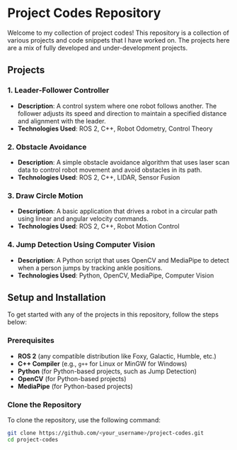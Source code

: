 # Project Codes Repository

Welcome to my collection of project codes! This repository is a collection of various projects and code snippets that I have worked on. The projects here are a mix of fully developed and under-development projects.


## Projects

### 1. **Leader-Follower Controller**
   - **Description**: A control system where one robot follows another. The follower adjusts its speed and direction to maintain a specified distance and alignment with the leader.
   - **Technologies Used**: ROS 2, C++, Robot Odometry, Control Theory

### 2. **Obstacle Avoidance**
   - **Description**: A simple obstacle avoidance algorithm that uses laser scan data to control robot movement and avoid obstacles in its path.
   - **Technologies Used**: ROS 2, C++, LIDAR, Sensor Fusion

### 3. **Draw Circle Motion**
   - **Description**: A basic application that drives a robot in a circular path using linear and angular velocity commands.
   - **Technologies Used**: ROS 2, C++, Robot Motion Control

### 4. **Jump Detection Using Computer Vision**
   - **Description**: A Python script that uses OpenCV and MediaPipe to detect when a person jumps by tracking ankle positions.
   - **Technologies Used**: Python, OpenCV, MediaPipe, Computer Vision

## Setup and Installation

To get started with any of the projects in this repository, follow the steps below:

### Prerequisites

- **ROS 2** (any compatible distribution like Foxy, Galactic, Humble, etc.)
- **C++ Compiler** (e.g., `g++` for Linux or MinGW for Windows)
- **Python** (for Python-based projects, such as Jump Detection)
- **OpenCV** (for Python-based projects)
- **MediaPipe** (for Python-based projects)

### Clone the Repository

To clone the repository, use the following command:

```bash
git clone https://github.com/<your_username>/project-codes.git
cd project-codes
